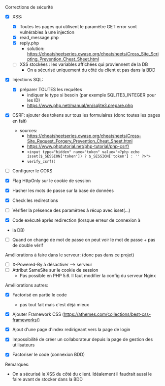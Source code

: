 Corrections de sécurité

- [x] XSS:
    - [x] Toutes les pages qui utilisent le paramètre GET error sont vulnérables à une injection
    - [x] read_message.php
    - [x] reply.php
      - solution: https://cheatsheetseries.owasp.org/cheatsheets/Cross_Site_Scripting_Prevention_Cheat_Sheet.html
    - [ ] XSS stockées : les variables affichées qui proviennent de la DB
      - On a sécurisé uniquement du côté du client et pas dans la BDD
- [x] Injections SQL:
    - [x] préparer TOUTES les requêtes
      - indiquer le type si besoin (par exemple SQLITE3_INTEGER pour les ID) 
      - https://www.php.net/manual/en/sqlite3.prepare.php
- [x] CSRF: ajouter des tokens sur tous les formulaires (donc toutes les pages en fait)
  - sources: 
    - https://cheatsheetseries.owasp.org/cheatsheets/Cross-Site_Request_Forgery_Prevention_Cheat_Sheet.html
    - https://www.phptutorial.net/php-tutorial/php-csrf/
    - `<input type="hidden" name="token" value="<?php echo isset($_SESSION['token']) ? $_SESSION['token'] : '' ?>">`
    - `verify_csrf()`
- [ ] Configurer le CORS
- [x] Flag HttpOnly sur le cookie de session

- [x] Hasher les mots de passe sur la base de données
- [x] Check les redirections
- [ ] Vérifier la présence des paramètres à récup avec isset(...)
- [x] Code exécuté après redirection (lorsque erreur de connexion à
- la DB)
- [ ] Quand on change de mot de passe on peut voir le mot de passe + pas de double vérif

Améliorations à faire dans le serveur: (donc pas dans ce projet)

- [ ] X-Powered-By à désactiver --> serveur
- [ ] Attribut SameSite sur le cookie de session
  - Pas possible en PHP 5.6. Il faut modifier la config du serveur Nginx

Améliorations autres:

- [x] Factorisé en partie le code
  - pas tout fait mais c'est déjà mieux
- [x] Ajouter Framework CSS (https://athemes.com/collections/best-css-frameworks/)
- [x] Ajout d'une page d'index redirigeant vers la page de login
- [x] Impossibilité de créer un collaborateur depuis la page de gestion des utilisateurs
- [x] Factoriser le code (connexion BDD)



Remarques:

- On a sécurisé le XSS du côté du client. Idéalement il faudrait aussi le faire avant de stocker dans la BDD